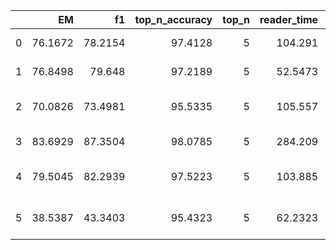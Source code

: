 |    |      EM |      f1 |   top_n_accuracy |   top_n |   reader_time |   seconds_per_query |   EM_text_answer |   f1_text_answer |   top_n_accuracy_text_answer |   top_n_EM_text_answer |   top_n_f1_text_answer |   Total_text_answer |   EM_no_answer |   f1_no_answer |   top_n_accuracy_no_answer |   Total_no_answer |   passages_per_second | reader                                  | error   |
|---:|--------:|--------:|-----------------:|--------:|--------------:|--------------------:|-----------------:|-----------------:|-----------------------------:|-----------------------:|-----------------------:|--------------------:|---------------:|---------------:|---------------------------:|------------------:|----------------------:|:----------------------------------------|:--------|
|  0 | 76.1672 | 78.2154 |          97.4128 |       5 |      104.291  |          0.00878905 |          61.4917 |          65.593  |                      94.8194 |                81.0159 |                90.5067 |                5926 |       90.8081  |       90.8081  |                        100 |              5940 |               118.419 | deepset/roberta-base-squad2             |         |
|  1 | 76.8498 | 79.648  |          97.2189 |       5 |       52.5473 |          0.00442839 |          65.8961 |          71.499  |                      94.4313 |                79.9696 |                89.708  |                5926 |       87.7778  |       87.7778  |                        100 |              5940 |               235.026 | deepset/minilm-uncased-squad2           |         |
|  2 | 70.0826 | 73.4981 |          95.5335 |       5 |      105.557  |          0.00889576 |          56.598  |          63.4371 |                      91.0564 |                72.1228 |                84.4785 |                5926 |       83.5354  |       83.5354  |                        100 |              5940 |               116.998 | deepset/bert-base-cased-squad2          |         |
|  3 | 83.6929 | 87.3504 |          98.0785 |       5 |      284.209  |          0.0239515  |          75.1941 |          82.5177 |                      96.1525 |                82.3321 |                91.8921 |                5926 |       92.1717  |       92.1717  |                        100 |              5940 |                43.454 | deepset/roberta-large-squad2            |         |
|  4 | 79.5045 | 82.2939 |          97.5223 |       5 |      103.885  |          0.00875486 |          71.1104 |          76.6958 |                      95.0388 |                81.7246 |                90.891  |                5926 |       87.8788  |       87.8788  |                        100 |              5940 |               118.881 | deepset/roberta-base-squad2-distilled   |         |
|  5 | 38.5387 | 43.3403 |          95.4323 |       5 |       62.2323 |          0.00524459 |          74.5359 |          84.1505 |                      90.8539 |                75.0928 |                85.2126 |                5926 |        2.62626 |        2.62626 |                        100 |              5940 |               198.45  | distilbert-base-uncased-distilled-squad |         |
